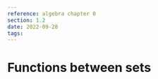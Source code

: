 ```yaml
---
reference: algebra chapter 0
section: 1.2
date: 2022-09-28
tags:
---
```

# Functions between sets

## 